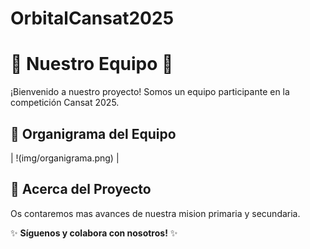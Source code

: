 # OrbitalCansat2025
# 👥 Nuestro Equipo 🚀

¡Bienvenido a nuestro proyecto! Somos un equipo participante en la competición Cansat 2025.

## 📸 Organigrama del Equipo

| !(img/organigrama.png) |

## 📌 Acerca del Proyecto
Os contaremos mas avances de nuestra mision primaria y secundaria.

✨ **Síguenos y colabora con nosotros!** ✨
